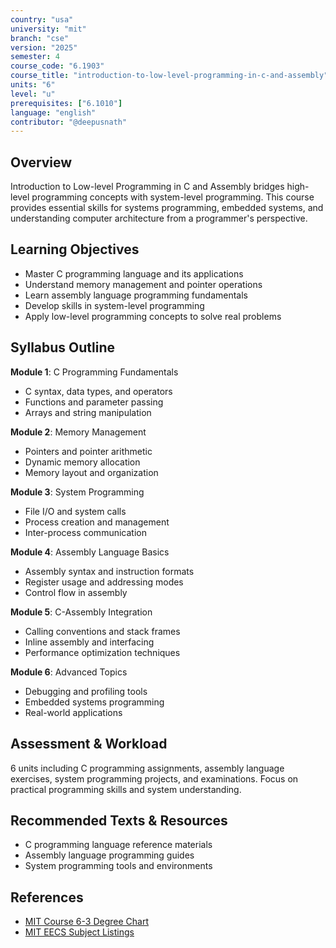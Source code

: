 ```yaml
---
country: "usa"
university: "mit"
branch: "cse"
version: "2025"
semester: 4
course_code: "6.1903"
course_title: "introduction-to-low-level-programming-in-c-and-assembly"
units: "6"
level: "u"
prerequisites: ["6.1010"]
language: "english"
contributor: "@deepusnath"
---
```


## Overview

Introduction to Low-level Programming in C and Assembly bridges high-level programming concepts with system-level programming. This course provides essential skills for systems programming, embedded systems, and understanding computer architecture from a programmer's perspective.

## Learning Objectives

- Master C programming language and its applications
- Understand memory management and pointer operations
- Learn assembly language programming fundamentals
- Develop skills in system-level programming
- Apply low-level programming concepts to solve real problems

## Syllabus Outline

**Module 1**: C Programming Fundamentals
- C syntax, data types, and operators
- Functions and parameter passing
- Arrays and string manipulation

**Module 2**: Memory Management
- Pointers and pointer arithmetic
- Dynamic memory allocation
- Memory layout and organization

**Module 3**: System Programming
- File I/O and system calls
- Process creation and management
- Inter-process communication

**Module 4**: Assembly Language Basics
- Assembly syntax and instruction formats
- Register usage and addressing modes
- Control flow in assembly

**Module 5**: C-Assembly Integration
- Calling conventions and stack frames
- Inline assembly and interfacing
- Performance optimization techniques

**Module 6**: Advanced Topics
- Debugging and profiling tools
- Embedded systems programming
- Real-world applications

## Assessment & Workload

6 units including C programming assignments, assembly language exercises, system programming projects, and examinations. Focus on practical programming skills and system understanding.

## Recommended Texts & Resources

- C programming language reference materials
- Assembly language programming guides
- System programming tools and environments

## References

- [MIT Course 6-3 Degree Chart](https://catalog.mit.edu/degree-charts/computer-science-engineering-course-6-3/)
- [MIT EECS Subject Listings](https://catalog.mit.edu/subjects/6/)

